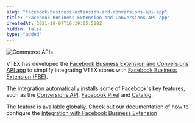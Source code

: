```yaml
---
slug: "facebook-business-extension-and-conversions-api-app"
title: "Facebook Business Extension and Conversions API app"
createdAt: 2021-10-07T16:19:05.508Z
hidden: false
type: "added"
---
```


![Commerce APIs](https://cdn.jsdelivr.net/gh/vtexdocs/dev-portal-content@main/images/facebook-business-extension-and-conversions-api-app-0.png)

VTEX has developed the [Facebook Business Extension and Conversions API app](https://apps.vtex.com/vtex-facebook-fbe/p) to simplify integrating VTEX stores with [Facebook Business Extension (FBE)](https://developers.vtex.com/vtex-developer-docs/docs/vtex-facebook-fbe).

The integration automatically installs some of Facebook's key features, such as the [Conversions API](https://www.facebook.com/business/help/2041148702652965?id=818859032317965&locale=en_US), [Facebook Pixel](https://developers.facebook.com/docs/facebook-pixel?locale=en_US) and [Catalog](https://developers.facebook.com/docs/marketing-api/catalog?locale=en_US).

The feature is available globally. Check out our documentation of how to configure the [Integration with Facebook Business Extension](https://help.vtex.com/en/tracks/integracao-com-o-facebook-business-extension--2hS3ANSZ7vlHCcba4h7k8D/434Z1iWnaa0zbOMDyr6oi)
